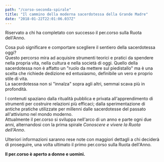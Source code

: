 ```yaml
---
path: "/corso-seconda-spirale"
title: "Il cammino della moderna sacerdotessa della Grande Madre"
date: "2018-01-22T22:01:06.037Z"
---
```


Riservato a chi ha completato con successo il per.corso sulla Ruota dell'Anno.

Cosa può significare e comportare scegliere il sentiero della sacerdotessa oggi?  
Questo percorso mira ad acquisire strumenti teorici e pratici da spendere nella propria vita, nella cultura e nella società di oggi. Quello della sacerdotessa non è affatto un "ruolo da mettere sul piedistallo" ma è una scelta che richiede dedizione ed entusiasmo, definibile un vero e proprio stile di vita.  
La sacerdotessa non si "innalza" sopra agli altri, semmai scava più in profondità.

I contenuti spaziano dalla ritualità pubblica e privata all'apprendimento di strumenti per costruire relazioni più efficaci; dalla sperimentazione di antiche pratiche utilizzate per millenni dalle sacerdotesse del passato all'attivismo nel mondo moderno.  
Attualmente il per.corso si sviluppa nell'arco di un anno e parte ogni due anni, alternandosi con la prima spirale *Conoscere e vivere la Ruota dell'Anno*.

Ulteriori informazioni saranno rese note con maggiori dettagli a chi deciderà di proseguire, una volta ultimato il primo per.corso sulla Ruota dell'Anno.

**Il per.corso è aperto a donne e uomini.**
